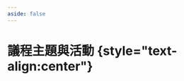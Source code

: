 ```yaml
---
aside: false
---
```


<script setup lang="ts">
import Topics from '#components/Topics.vue'
</script>

# 議程主題與活動 {style="text-align:center"}

<Topics />
